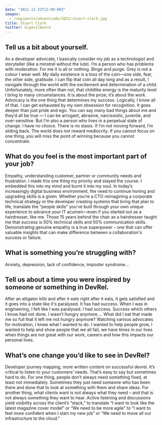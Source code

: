 ```yaml
---
date: "2021-12-23T12:00:00Z"
images:
  - /img/posts/adventcado/2021/stuart-clark.jpg
title: Stuart Clark
twitter: bigevilbeard
---
```


## Tell us a bit about yourself.

​​As a developer advocate, I basically consider my job as a technologist and storyteller (like a minstrel without the lute). I’m a person who has problems with moderation. For me it is all or nothing. Binge and purge. Grey is not a colour I wear well. My daily existence is a toss of the coin—one side, fear, the other side, gratitude. I can flip that coin all day long and as a result, I navigate through the world with the excitement and determination of a child. Unfortunately, more often than not, that childlike energy is the maturity level I bring to many circumstances. It is about the prize; it’s about the work. Advocacy is the one thing that determines my success. Logically, I know all of that. I can get exhausted by my own obsession for recognition. It goes deeper than just pride and ego. You can say many bad things about me and they’d all be true — I can be arrogant, abrasive, narcissistic, juvenile, and over-sensitive. But I’m also a person who lives in a perpetual state of change. I have no choice. There is no stasis. If I’m not moving forward, I’m sliding back. The world does not reward mediocrity. If you cannot focus on one thing, you will miss the point of winning  because you cannot concentrate.


## What do you feel is the most important part of your job?

Empathy, understanding customer, partner or community needs and frustration. I made this one thing my priority and stayed the course. I embedded this into my mind and burnt it into my soul. In today’s increasingly digital business environment, the need to continue honing and upgrading skills is a given. Whether you’re a CTO reimagining a corporate technical strategy or the developer creating systems that bring that plan to life, translate the “people skills” you’ve built through your own unique experience to advance your IT acumen—even if you started out as a hairdresser, like me. Those 15 years behind the chair as a hairdresser taught me that success is 50% technical skills and 50% communication skills.  Demonstrating genuine empathy is a true superpower – one that can offer valuable insights that can make difference between a collaboration's success or failure.


## What is something you’re struggling with?

Anxiety, depression, lack of confidence, imposter syndrome...


## Tell us about a time you were inspired by someone or something in DevRel.

After an alligator kills and after it eats right after it eats, it gets satisfied and it goes into a state like it's paralysed. It has had success. When I was in engineering, I felt like I was paralysed. I had success. Success which others I know had not done. I wasn’t hungry anymore…. What did I eat that made me so full that it left me not hungry anymore? Watching various advocates for motivation, I knew what I wanted to do. I wanted to help people grow, I wanted to help and show people that we all fail, we have times in our lives when things are not great with our work, careers and how this impacts our personal lives.


## What’s one change you’d like to see in DevRel?

Developer journey mapping, more written content on successful devrel. It’s critical to listen to your customers’ needs. That’s easy to say but sometimes hard to do. For one thing, people don’t always need something fixed, at least not immediately. Sometimes they just need someone who has been there and done that to look at something with them and share ideas. For another thing, what clients want is not always what they need – and that is not always something they want to hear. Active listening and discussions yield visibility across the client’s “stack,” to translate “I want to look like the latest magazine cover model” or “We need to be more agile” to “I want to feel more confident when I start my new job” or “We need to move all our infrastructure to the cloud.”
